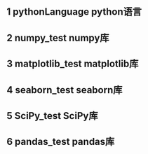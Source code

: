 ## 1 pythonLanguage python语言
## 2 numpy_test numpy库
## 3 matplotlib_test matplotlib库
## 4 seaborn_test seaborn库
## 5 SciPy_test SciPy库
## 6 pandas_test pandas库